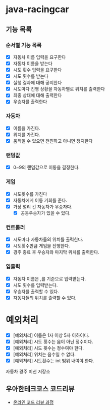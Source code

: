 # java-racingcar

## 기능 목록

### 순서별 기능 목록
- [x] 자동차 이름 입력을 요구한다
- [x] 자동차 이름을 받는다
- [x] 시도 횟수 입력을 요구한다
- [x] 시도 횟수를 받는다
- [x] 실행 결과에 대해 공지한다
- [x] 시도마다 진행 상황을 자동차별로 위치를 출력한다
- [x] 최종 상태에 대해 출력한다
- [x] 우승자를 출력한다

### 자동차

- [x] 이름을 가진다.
- [x] 위치를 가진다.
- [x] 움직일 수 있으면 전진하고 아니면 정지한다

### 랜덤값

- [x] 0~9의 랜덤값으로 이동을 결정한다.

### 게임

- [x] 시도횟수를 가진다
- [x] 자동차에게 이동 기회를 준다.
- [x] 가장 멀리 간 자동차가 우승자다.
    - [x] 공동우승자가 있을 수 있다.

### 컨트롤러

- [x] 시도마다 자동차들의 위치를 출력한다.
- [x] 시도횟수만큼 게임을 진행한다.
- [x] 경주 종료 후 우승자와 마지막 위치를 출력한다.

### 입출력

- [x] 자동차 이름은 ,를 기준으로 입력받는다.
- [x] 시도 횟수를 입력받는다.
- [x] 우승자를 출력할 수 있다.
- [x] 자동차들의 위치를 출력할 수 있다.

# 예외처리

- [x] [예외처리] 이름은 1자 이상 5자 이하이다.
- [x] [예외처리] 시도 횟수는 음이 아닌 정수이다.
- [x] [예외처리] 시도 횟수는 정수여야 한다.
- [x] [예외처리] 위치는 음수일 수 없다.
- [x] [예외처리] 시도횟수는 int 범위 내여야 한다.

자동차 경주 미션 저장소

## 우아한테크코스 코드리뷰

- [온라인 코드 리뷰 과정](https://github.com/woowacourse/woowacourse-docs/blob/master/maincourse/README.md)
